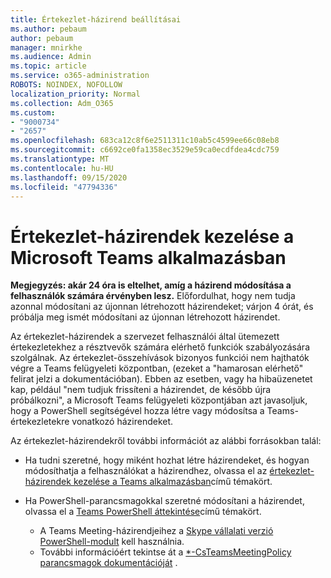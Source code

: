```yaml
---
title: Értekezlet-házirend beállításai
ms.author: pebaum
author: pebaum
manager: mnirkhe
ms.audience: Admin
ms.topic: article
ms.service: o365-administration
ROBOTS: NOINDEX, NOFOLLOW
localization_priority: Normal
ms.collection: Adm_O365
ms.custom:
- "9000734"
- "2657"
ms.openlocfilehash: 683ca12c8f6e2511311c10ab5c4599ee66c08eb8
ms.sourcegitcommit: c6692ce0fa1358ec3529e59ca0ecdfdea4cdc759
ms.translationtype: MT
ms.contentlocale: hu-HU
ms.lasthandoff: 09/15/2020
ms.locfileid: "47794336"
---
```

# <a name="manage-meeting-policies-in-microsoft-teams"></a>Értekezlet-házirendek kezelése a Microsoft Teams alkalmazásban

**Megjegyzés: akár 24 óra is eltelhet, amíg a házirend módosítása a felhasználók számára érvényben lesz.** Előfordulhat, hogy nem tudja azonnal módosítani az újonnan létrehozott házirendeket; várjon 4 órát, és próbálja meg ismét módosítani az újonnan létrehozott házirendet.

Az értekezlet-házirendek a szervezet felhasználói által ütemezett értekezletekhez a résztvevők számára elérhető funkciók szabályozására szolgálnak. Az értekezlet-összehívások bizonyos funkciói nem hajthatók végre a Teams felügyeleti központban, (ezeket a "hamarosan elérhető" felirat jelzi a dokumentációban). Ebben az esetben, vagy ha hibaüzenetet kap, például "nem tudjuk frissíteni a házirendet, de később újra próbálkozni", a Microsoft Teams felügyeleti központjában azt javasoljuk, hogy a PowerShell segítségével hozza létre vagy módosítsa a Teams-értekezletekre vonatkozó házirendeket. 

Az értekezlet-házirendekről további információt az alábbi forrásokban talál:

- Ha tudni szeretné, hogy miként hozhat létre házirendeket, és hogyan módosíthatja a felhasználókat a házirendhez, olvassa el az [értekezlet-házirendek kezelése a Teams alkalmazásban](https://docs.microsoft.com/microsoftteams/meeting-policies-in-teams)című témakört.

- Ha PowerShell-parancsmagokkal szeretné módosítani a házirendet, olvassa el a [Teams PowerShell áttekintése](https://docs.microsoft.com/microsoftteams/teams-powershell-overview)című témakört. 
    - A Teams Meeting-házirendjeihez a [Skype vállalati verzió PowerShell-modult](https://www.microsoft.com/download/details.aspx?id=39366) kell használnia. 
    - További információért tekintse át a [*-CsTeamsMeetingPolicy parancsmagok dokumentációját](https://docs.microsoft.com/search/?search=CsTeamsMeetingPolicy&view=skype-ps) .


